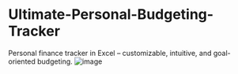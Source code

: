 # Ultimate-Personal-Budgeting-Tracker
Personal finance tracker in Excel – customizable, intuitive, and goal-oriented budgeting.
![image](https://github.com/user-attachments/assets/114b7778-8869-4c23-8db4-9ae4b87ab55c)


